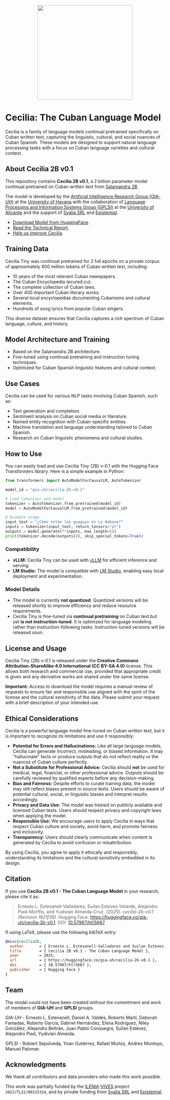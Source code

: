 <p align="center">
<img src="https://github.com/user-attachments/assets/e0c50d12-3e7b-457c-b985-50e65485d75f" width="300"/>
<h1>Cecilia: The Cuban Language Model</h1>
</p>

Cecilia is a family of language models continual pretrained specifically on Cuban written text, capturing the linguistic, cultural, and social nuances of Cuban Spanish.
These models are designed to support natural language processing tasks with a focus on Cuban language varieties and cultural context.

## About Cecilia 2B v0.1

This repository contains **Cecilia 2B v0.1**, a 2 billion parameter model continual pretrained on Cuban written text from [Salamandra 2B](https://huggingface.co/BSC-LT/salamandra-2b).

The model is developed by the [Artificial Intelligence Research Group (GIA-UH)](https://gia-uh.github.io/) at the [University of Havana](https://www.uh.cu/) with the collaboration
of [Language Processing and Information Systems Group (GPLSI)](https://gplsi.dlsi.ua.es/) at the [University of Alicante](https://www.ua.es/) and the support
of [Syalia SRL](https://syalia.com/) and [Epistemial](https://epistemial.com/).

- [Download Model from HuggingFace](https://huggingface.co/gia-uh/cecilia-2b-v0.1).
- [Read the Technical Report](https://cecilia.uhgia.org/report).
- [Help us improve Cecilia](https://cecilia.uhgia.org/training).

## Training Data

Cecilia Tiny was continual pretrained for 2 full epochs on a private corpus of approximately 600 million tokens of Cuban written text, including:

- 10 years of the most relevant Cuban newspapers.
- The Cuban Encyclopedia (ecured.cu).
- The complete collection of Cuban laws.
- Over 400 important Cuban literary works.
- Several local encyclopedias documenting Cubanisms and cultural elements.
- Hundreds of song lyrics from popular Cuban singers.

This diverse dataset ensures that Cecilia captures a rich spectrum of Cuban language, culture, and history.

## Model Architecture and Training

- Based on the Salamandra 2B architecture.
- Fine-tuned using continual pretraining and instruction tuning techniques.
- Optimized for Cuban Spanish linguistic features and cultural context.

## Use Cases

Cecilia can be used for various NLP tasks involving Cuban Spanish, such as:

- Text generation and completion.
- Sentiment analysis on Cuban social media or literature.
- Named entity recognition with Cuban-specific entities.
- Machine translation and language understanding tailored to Cuban Spanish.
- Research on Cuban linguistic phenomena and cultural studies.

## How to Use

You can easily load and use Cecilia Tiny (2B) v-0.1 with the Hugging Face Transformers library. Here is a simple example in Python:

```python
from transformers import AutoModelForCausalLM, AutoTokenizer

model_id = "gia-uh/cecilia-2b-v0.1"

# Load tokenizer and model
tokenizer = AutoTokenizer.from_pretrained(model_id)
model = AutoModelForCausalLM.from_pretrained(model_id)

# Example usage
input_text = "¿Cómo están las guaguas en La Habana?"
inputs = tokenizer(input_text, return_tensors="pt")
outputs = model.generate(**inputs, max_length=50)
print(tokenizer.decode(outputs[0], skip_special_tokens=True))
```

### Compatibility

- **vLLM:** Cecilia Tiny can be used with [vLLM](https://vllm.ai/) for efficient inference and serving.
- **LM Studio:** The model is compatible with [LM Studio](https://lmstudio.ai/), enabling easy local deployment and experimentation.

### Model Details

- The model is currently **not quantized**. Quantized versions will be released shortly to improve efficiency and reduce resource requirements.
- Cecilia Tiny is fine-tuned via **continual pretraining** on Cuban text but yet **is not instruction-tuned**. It is optimized for language modeling rather
  than instruction-following tasks. Instruction-tuned versions will be released soon.

## License and Usage

Cecilia Tiny (2B) v-0.1 is released under the **Creative Commons Attribution-ShareAlike 4.0 International (CC BY-SA 4.0)** license. This allows both research and commercial use, provided that appropriate credit is given and any derivative works are shared under the same license.

**Important:** Access to download the model requires a manual review of requests to ensure fair and responsible use aligned with the spirit of the license and the cultural sensitivity of the data. Please submit your request with a brief description of your intended use.

## Ethical Considerations

Cecilia is a powerful language model fine-tuned on Cuban written text, but it is important to recognize its limitations and use it responsibly:

- **Potential for Errors and Hallucinations:** Like all large language models, Cecilia can generate incorrect, misleading, or biased information. It may "hallucinate" facts or produce outputs that do not reflect reality or the nuances of Cuban culture perfectly.
- **Not a Substitute for Professional Advice:** Cecilia should **not** be used for medical, legal, financial, or other professional advice. Outputs should be carefully reviewed by qualified experts before any decision-making.
- **Bias and Fairness:** Despite efforts to curate training data, the model may still reflect biases present in source texts. Users should be aware of potential cultural, social, or linguistic biases and interpret results accordingly.
- **Privacy and Data Use:** The model was trained on publicly available and licensed Cuban texts. Users should respect privacy and copyright laws when applying the model.
- **Responsible Use:** We encourage users to apply Cecilia in ways that respect Cuban culture and society, avoid harm, and promote fairness and inclusivity.
- **Transparency:** Users should clearly communicate when content is generated by Cecilia to avoid confusion or misattribution.

By using Cecilia, you agree to apply it ethically and responsibly, understanding its limitations and the cultural sensitivity embedded in its design.

## Citation

If you use **Cecilia 2B v0.1 - The Cuban Language Model** in your research, please cite it as:

> Ernesto L. Estevanell-Valladares, Suilan Estevez-Velarde, Alejandro Piad-Morffis, and Yudivian Almeida-Cruz. (2025). *cecilia-2b-v0.1 (Revision 1921f36)*. Hugging Face. https://huggingface.co/gia-uh/cecilia-2b-v0.1. DOI: [10.57967/hf/5667](https://doi.org/10.57967/hf/5667)

If using LaTeX, please use the following bibTeX entry:

```bibtex
@misc{cecilia2b,
  author       = { Ernesto L. Estevanell-Valladares and Suilan Estevez-Velarde and Alejandro Piad-Morffis and Yudivian Almeida-Cruz },
  title        = { Cecilia 2B v0.1 - The Cuban Language Model },
  year         = 2025,
  url          = { https://huggingface.co/gia-uh/cecilia-2b-v0.1 },
  doi          = { 10.57967/hf/5667 },
  publisher    = { Hugging Face }
}
```

## Team

The model could not have been created without the commitment and work of members of **GIA-UH** and **GPLSI** groups.

*GIA-UH* - Ernesto L. Estevanell, Daniel A. Valdés, Roberto Marti, Deborah Famadas, Roberto García, Gabriel Hernández,
Elena Rodríguez, Niley González, Alejandro Beltrán, Juan Pablo Consuegra, Suilan Estévez, Alejandro Piad, Yudivián Almeida.

*GPLSI* - Robiert Sepúlveda, Yoan Gutiérrez, Rafael Muñoz, Andrés Montoyo, Manuel Palomar.

## Acknowledgments

We thank all contributors and data providers who made this work possible.

This work was partially funded by the [ILENIA](https://proyectoilenia.es/)-[VIVES](https://vives.gplsi.es/) project `2022/TL22/00215334`, and by private funding from [Syalia SRL](https://syalia.com) and [Epistemial](https://epistemial.com/).
